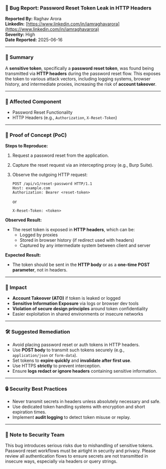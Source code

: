 ### 🐞 Bug Report: Password Reset Token Leak in HTTP Headers

**Reported By:** Raghav Arora  
**LinkedIn:** [https://www.linkedin.com/in/iamraghavarora](https://www.linkedin.com/in/iamraghavarora)  
**Severity:** High  
**Date Reported:** 2025-06-16

---

### 📄 Summary

A **sensitive token**, specifically a **password reset token**, was found being transmitted via **HTTP headers** during the password reset flow. This exposes the token to various attack vectors, including logging systems, browser history, and intermediate proxies, increasing the risk of **account takeover**.

---

### 📌 Affected Component

- Password Reset Functionality  
- HTTP Headers (e.g., `Authorization`, `X-Reset-Token`)

---

### 🚨 Proof of Concept (PoC)

**Steps to Reproduce:**

1. Request a password reset from the application.
2. Capture the reset request via an intercepting proxy (e.g., Burp Suite).
3. Observe the outgoing HTTP request:

   ```
   POST /api/v1/reset-password HTTP/1.1  
   Host: example.com  
   Authorization: Bearer <reset-token>  
   ```

   or

   ```
   X-Reset-Token: <token>
   ```

**Observed Result:**

- The reset token is exposed in **HTTP headers**, which can be:
  - Logged by proxies
  - Stored in browser history (if redirect used with headers)
  - Captured by any intermediate system between client and server

**Expected Result:**

- The token should be sent in the **HTTP body** or as a **one-time POST parameter**, not in headers.

---

### 🎯 Impact

- **Account Takeover (ATO)** if token is leaked or logged
- **Sensitive Information Exposure** via logs or browser dev tools
- **Violation of secure design principles** around token confidentiality
- Easier exploitation in shared environments or insecure networks

---

### 🛠️ Suggested Remediation

- Avoid placing password reset or auth tokens in HTTP headers.
- Use **POST body** to transmit such tokens securely (e.g., `application/json` or `form-data`).
- Set tokens to **expire quickly** and **invalidate after first use**.
- Use HTTPS **strictly** to prevent interception.
- Ensure **logs redact or ignore headers** containing sensitive information.

---

### 🔒 Security Best Practices

- Never transmit secrets in headers unless absolutely necessary and safe.
- Use dedicated token handling systems with encryption and short expiration times.
- Implement **audit logging** to detect token misuse or replay.

---

### 🙏 Note to Security Team

This bug introduces serious risks due to mishandling of sensitive tokens. Password reset workflows must be airtight in security and privacy. Please review all authentication flows to ensure secrets are not transmitted in insecure ways, especially via headers or query strings.

